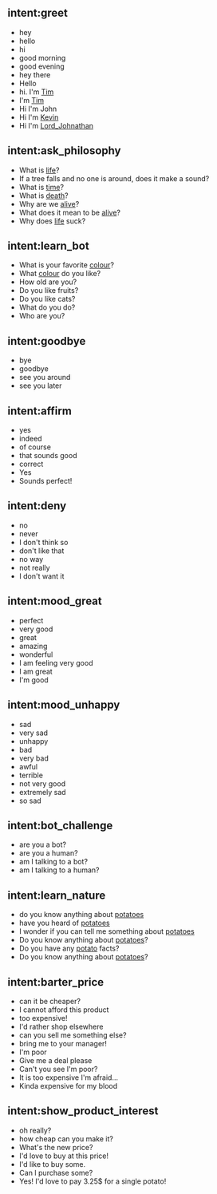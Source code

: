 ## intent:greet
- hey
- hello
- hi
- good morning
- good evening
- hey there
- Hello
- hi. I'm [Tim](user)
- I'm [Tim](user)
- Hi I'm John
- Hi I'm [Kevin](user)
- Hi I'm [Lord_Johnathan](user)

## intent:ask_philosophy
- What is [life](subject)?
- If a tree falls and no one is around, does it make a sound?
- What is [time](subject)?
- What is [death](subject)?
- Why are we [alive](subject)?
- What does it mean to be [alive](subject)?
- Why does [life](subject) suck?

## intent:learn_bot
- What is your favorite [colour](trait)?
- What [colour](trait) do you like?
- How old are you?
- Do you like fruits?
- Do you like cats?
- What do you do?
- Who are you?

## intent:goodbye
- bye
- goodbye
- see you around
- see you later

## intent:affirm
- yes
- indeed
- of course
- that sounds good
- correct
- Yes
- Sounds perfect!

## intent:deny
- no
- never
- I don't think so
- don't like that
- no way
- not really
- I don't want it

## intent:mood_great
- perfect
- very good
- great
- amazing
- wonderful
- I am feeling very good
- I am great
- I'm good

## intent:mood_unhappy
- sad
- very sad
- unhappy
- bad
- very bad
- awful
- terrible
- not very good
- extremely sad
- so sad

## intent:bot_challenge
- are you a bot?
- are you a human?
- am I talking to a bot?
- am I talking to a human?

## intent:learn_nature
- do you know anything about [potatoes](subject)
- have you heard of [potatoes](subject)
- I wonder if you can tell me something about [potatoes](subject)
- Do you know anything about [potatoes](subject)?
- Do you have any [potato](subject) facts?
- Do you know anything about [potatoes](subject)?

## intent:barter_price
- can it be cheaper?
- I cannot afford this product
- too expensive!
- I'd rather shop elsewhere
- can you sell me something else?
- bring me to your manager!
- I'm poor
- Give me a deal please
- Can't you see I'm poor?
- It is too expensive I'm afraid...
- Kinda expensive for my blood

## intent:show_product_interest
- oh really?
- how cheap can you make it?
- What's the new price?
- I'd love to buy at this price!
- I'd like to buy some.
- Can I purchase some?
- Yes! I'd love to pay 3.25$ for a single potato!

